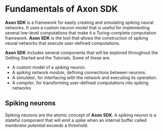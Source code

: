 # Fundamentals of Axon SDK

**Axon SDK** is a framework for easily creating and simulating spiking neural networks. It uses a custom neuron model that is useful for implementing several low-level computations that make it a Turing-complete computation framework. **Axon SDK** is the tool that allows the construction of spiking neural networks that execute user-defined computations.

**Axon SDK** includes several components that will be explored throughout the Getting Started and the Tutorials. Some of these are:

- A custom model of a *spiking neuron*.
- A *spiking network module*, defining connections between neurons.
- A *simulator*, for interfacing with the network and executing its operation.
- A *compiler*, for transforming user-defined computations into spiking networks

## Spiking neurons

Spiking neurons are the atomic concept of **Axon SDK**. A spiking neuron is a stateful component that will emit a spike when an internal buffer called *membrane potential* exceeds a threshold.

